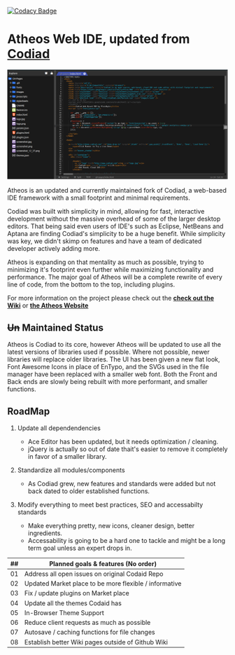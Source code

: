 [![Codacy Badge](https://api.codacy.com/project/badge/Grade/fab2ab1768a44e86bc555bb695d80584)](https://www.codacy.com/manual/HLSiira/Atheos?utm_source=github.com&amp;utm_medium=referral&amp;utm_content=HLSiira/Atheos&amp;utm_campaign=Badge_Grade)

# Atheos Web IDE, updated from [Codiad](http://codiad.com/)

![Screenshot: Atheos](/docs/atheos.png?raw=true "Atheos")

Atheos is an updated and currently maintained fork of Codiad, a web-based IDE framework with a small footprint and minimal requirements. 

Codiad was built with simplicity in mind, allowing for fast, interactive development without the massive overhead of some of the larger desktop editors. That being said even users of IDE's such as Eclipse, NetBeans and Aptana are finding Codiad's simplicity to be a huge benefit. While simplicity was key, we didn't skimp on features and have a team of dedicated developer actively adding more.

Atheos is expanding on that mentality as much as possible, trying to minimizing it's footprint even further while maximizing functionality and performance. The major goal of Atheos will be a complete rewrite of every line of code, from the bottom to the top, including plugins.

For more information on the project please check out the **[check out the Wiki](https://github.com/Atheos/Atheos/wiki)** or **[the Atheos Website](http://www.atheos.io)**

## ~~Un~~ Maintained Status

Atheos is Codiad to its core, however Atheos will be updated to use all the latest versions of libraries used if possible. Where not possible, newer libraries will replace older libraries. The UI has been given a new flat look, Font Awesome Icons in place of EnTypo, and the SVGs used in the file manager have been replaced with a smaller web font. Both the Front and Back ends are slowly being rebuilt with more performant, and smaller functions.
  
## RoadMap
01. Update all dependendencies
    - Ace Editor has been updated, but it needs optimization / cleaning.
    - jQuery is actually so out of date thait's easier to remove it completely in favor of a smaller library.

02. Standardize all modules/components
    - As Codiad grew, new features and standards were added but not back dated to older established functions.

03. Modify everything to meet best practices, SEO and accessabilty standards
    - Make everything pretty, new icons, cleaner design, better ingredients.
    - Accessability is going to be a hard one to tackle and might be a long term goal unless an expert drops in.

| ## | Planned goals & features (No order)                       |
|----|-----------------------------------------------------------|
| 01 | Address all open issues on original Codaid Repo           |
| 02 | Updated Market place to be more flexible / informative    |
| 03 | Fix / update plugins on Market place                      |
| 04 | Update all the themes Codaid has                          |
| 05 | In-Browser Theme Support                                  |
| 06 | Reduce client requests as much as possible                |
| 07 | Autosave / caching functions for file changes             |
| 08 | Establish better Wiki pages outside of Github Wiki        |
